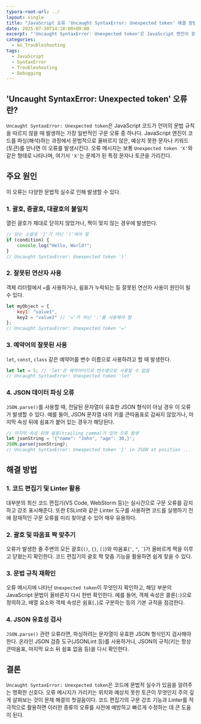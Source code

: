 ```yaml
---
typora-root-url: ../
layout: single
title: "JavaScript 오류 'Uncaught SyntaxError: Unexpected token' 해결 방법"
date: 2025-07-30T14:10:00+09:00
excerpt: "'Uncaught SyntaxError: Unexpected token'은 JavaScript 엔진이 문법적으로 예상치 못한 토큰을 만났을 때 발생하는 구문 오류입니다. 이 오류의 일반적인 원인과 해결책을 알아봅니다."
categories:
  - ko_Troubleshooting
tags:
  - JavaScript
  - SyntaxError
  - Troubleshooting
  - Debugging
---
```


## 'Uncaught SyntaxError: Unexpected token' 오류란?

`Uncaught SyntaxError: Unexpected token`은 JavaScript 코드가 언어의 문법 규칙을 따르지 않을 때 발생하는 가장 일반적인 구문 오류 중 하나다.
JavaScript 엔진이 코드를 파싱(해석)하는 과정에서 문법적으로 올바르지 않은, 예상치 못한 문자나 키워드(토큰)를 만나면 이 오류를 발생시킨다.
오류 메시지는 보통 `Unexpected token 'X'`와 같은 형태로 나타나며, 여기서 `'X'`는 문제가 된 특정 문자나 토큰을 가리킨다.

## 주요 원인

이 오류는 다양한 문법적 실수로 인해 발생할 수 있다.

### 1. 괄호, 중괄호, 대괄호의 불일치

열린 괄호가 제대로 닫히지 않았거나, 짝이 맞지 않는 경우에 발생한다.

```javascript
// 닫는 소괄호 '}'가 아닌 ')'여야 함
if (condition) {
    console.log("Hello, World!";
}
// Uncaught SyntaxError: Unexpected token '}'
```

### 2. 잘못된 연산자 사용

객체 리터럴에서 `=`를 사용하거나, 쉼표가 누락되는 등 잘못된 연산자 사용이 원인이 될 수 있다.

```javascript
let myObject = {
    key1: "value1",
    key2 = "value2" // '='가 아닌 ':'를 사용해야 함
};
// Uncaught SyntaxError: Unexpected token '='
```

### 3. 예약어의 잘못된 사용

`let`, `const`, `class` 같은 예약어를 변수 이름으로 사용하려고 할 때 발생한다.

```javascript
let let = 5; // 'let'은 예약어이므로 변수명으로 사용할 수 없음
// Uncaught SyntaxError: Unexpected token 'let'
```

### 4. JSON 데이터 파싱 오류

`JSON.parse()`를 사용할 때, 전달된 문자열이 유효한 JSON 형식이 아닐 경우 이 오류가 발생할 수 있다.
예를 들어, JSON 문자열 내의 키를 큰따옴표로 감싸지 않았거나, 마지막 속성 뒤에 쉼표가 붙어 있는 경우가 해당된다.

```javascript
// 마지막 속성 뒤에 쉼표(trailing comma)가 있어 오류 발생
let jsonString = '{"name": "John", "age": 30,}';
JSON.parse(jsonString);
// Uncaught SyntaxError: Unexpected token '}' in JSON at position ...
```

## 해결 방법

### 1. 코드 편집기 및 Linter 활용

대부분의 최신 코드 편집기(VS Code, WebStorm 등)는 실시간으로 구문 오류를 감지하고 강조 표시해준다.
또한 ESLint와 같은 Linter 도구를 사용하면 코드를 실행하기 전에 잠재적인 구문 오류를 미리 찾아낼 수 있어 매우 유용하다.

### 2. 괄호 및 따옴표 짝 맞추기

오류가 발생한 줄 주변의 모든 괄호(`()`, `{}`, `[]`)와 따옴표(`'`, `"`, `` ` ``)가 올바르게 짝을 이루고 닫혔는지 확인한다.
코드 편집기의 괄호 짝 맞춤 기능을 활용하면 쉽게 찾을 수 있다.

### 3. 문법 규칙 재확인

오류 메시지에 나타난 `Unexpected token`이 무엇인지 확인하고, 해당 부분의 JavaScript 문법이 올바른지 다시 한번 확인한다.
예를 들어, 객체 속성은 콜론(`:`)으로 정의하고, 배열 요소와 객체 속성은 쉼표(`,`)로 구분하는 등의 기본 규칙을 점검한다.

### 4. JSON 유효성 검사

`JSON.parse()` 관련 오류라면, 파싱하려는 문자열이 유효한 JSON 형식인지 검사해야 한다.
온라인 JSON 검증 도구(JSONLint 등)를 사용하거나, JSON의 규칙(키는 항상 큰따옴표, 마지막 요소 뒤 쉼표 없음 등)을 다시 확인한다.

## 결론

`Uncaught SyntaxError: Unexpected token`은 코드에 문법적 실수가 있음을 알려주는 명확한 신호다.
오류 메시지가 가리키는 위치와 예상치 못한 토큰이 무엇인지 주의 깊게 살펴보는 것이 문제 해결의 첫걸음이다.
코드 편집기의 구문 강조 기능과 Linter를 적극적으로 활용하면 이러한 종류의 오류를 사전에 예방하고 빠르게 수정하는 데 큰 도움이 된다.
